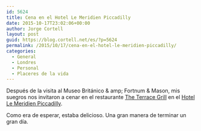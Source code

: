 ```yaml
---
id: 5624
title: Cena en el Hotel Le Meridien Piccadilly
date: 2015-10-17T23:02:06+00:00
author: Jorge Cortell
layout: post
guid: https://blog.cortell.net/es/?p=5624
permalink: /2015/10/17/cena-en-el-hotel-le-meridien-piccadilly/
categories:
  - General
  - Londres
  - Personal
  - Placeres de la vida
---
```

Después de la visita al Museo Británico & amp; Fortnum & Mason, mis suegros nos invitaron a cenar en el restaurante <a href="https://www.lemeridienpiccadilly.co.uk/en/restaurant-near-piccadilly-circus" target="_blank">The Terrace Grill</a> en el <a href="https://www.lemeridienpiccadilly.co.uk/" target="_blank">Hotel Le Meridien Piccadilly</a>.

Como era de esperar, estaba delicioso. Una gran manera de terminar un gran día.